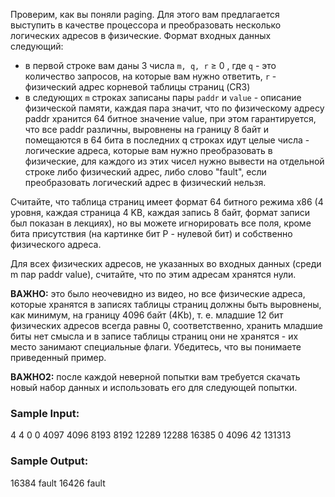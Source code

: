 Проверим, как вы поняли paging. Для этого вам предлагается выступить в качестве процессора и преобразовать несколько логических адресов в физические. Формат входных данных следующий:

- в первой строке вам даны 3 числа `m, q, r` ≥ 0 , где `q` - это количество запросов, на которые вам нужно ответить, `r` - физический адрес корневой таблицы страниц (CR3)
- в следующих `m` строках записаны пары `paddr` и `value` - описание физической памяти, каждая пара значит, что по физическому адресу paddr хранится 64 битное значение value, при этом гарантируется, что все paddr различны, выровнены на границу 8 байт и помещаются в 64 бита
в последних q строках идут целые числа - логические адреса, которые вам нужно преобразовать в физические, для каждого из этих чисел нужно вывести на отдельной строке либо физический адрес, либо слово "fault", если преобразовать логический адрес в физический нельзя.

Считайте, что таблица страниц имеет формат 64 битного режима x86 (4 уровня, каждая страница 4 KB, каждая запись 8 байт, формат записи был показан в лекциях), но вы можете игнорировать все поля, кроме бита присутствия (на картинке бит P - нулевой бит) и собственно физического адреса.

Для всех физических адресов, не указанных во входных данных (среди m пар paddr value), считайте, что по этим адресам хранятся нули.

**ВАЖНО:** это было неочевидно из видео, но все физические адреса, которые хранятся в записях таблицы страниц должны быть выровнены, как минимум, на границу 4096 байт (4Kb), т. е. младшие 12 бит физических адресов всегда равны 0, соответственно, хранить младшие биты нет смысла и в записе таблицы страниц они не хранятся - их место занимают специальные флаги. Убедитесь, что вы понимаете приведенный пример.

**ВАЖНО2:** после каждой неверной попытки вам требуется скачать новый набор данных и использовать его для следующей попытки.

### Sample Input:

4 4 0
0 4097
4096 8193
8192 12289
12288 16385
0
4096
42
131313

### Sample Output:

16384
fault
16426
fault
